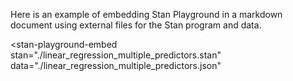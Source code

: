 Here is an example of embedding Stan Playground in a markdown document using external files for the Stan program and data.

<stan-playground-embed
    stan="./linear_regression_multiple_predictors.stan"
    data="./linear_regression_multiple_predictors.json"
>
<iframe width="100%" height="600" frameborder="0"></iframe>
</stan-playground-embed>